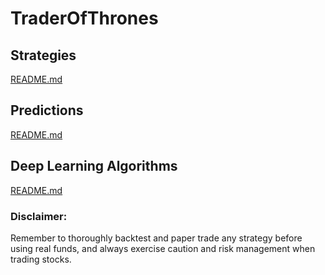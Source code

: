 # TraderOfThrones

## Strategies
[README.md](strategies/README.md)

## Predictions
[README.md](predictions/README.md)

## Deep Learning Algorithms
[README.md](DL_algorithms/README.md)

### Disclaimer:
Remember to thoroughly backtest and paper trade any strategy before using real funds, and always exercise caution and risk management when trading stocks.
